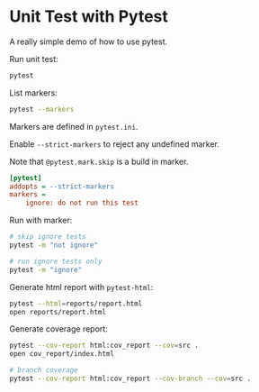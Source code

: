 # Unit Test with Pytest

A really simple demo of how to use pytest.

Run unit test:
```sh
pytest
```

List markers:
```sh
pytest --markers
```

Markers are defined in `pytest.ini`.

Enable `--strict-markers` to reject any undefined marker.

Note that `@pytest.mark.skip` is a build in marker.

```ini
[pytest]
addopts = --strict-markers
markers =
    ignore: do not run this test
```

Run with marker:
```sh
# skip ignore tests
pytest -m "not ignore"

# run ignore tests only
pytest -m "ignore"
```

Generate html report with `pytest-html`:

```sh
pytest --html=reports/report.html
open reports/report.html
```

Generate coverage report:
```sh
pytest --cov-report html:cov_report --cov=src .
open cov_report/index.html

# branch coverage
pytest --cov-report html:cov_report --cov-branch --cov=src .
```
